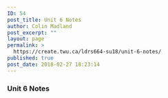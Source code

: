 ```yaml
---
ID: 54
post_title: Unit 6 Notes
author: Colin Madland
post_excerpt: ""
layout: page
permalink: >
  https://create.twu.ca/ldrs664-su18/unit-6-notes/
published: true
post_date: 2018-02-27 18:23:14
---
```

### Unit 6 Notes